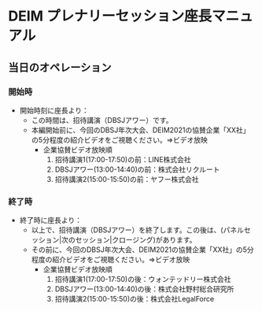 # DEIM プレナリーセッション座長マニュアル

## 当日のオペレーション

### 開始時
* 開始時刻に座長より：
	* この時間は、招待講演（DBSJアワー）です。
	* 本編開始前に、今回のDBSJ年次大会、DEIM2021の協賛企業「XX社」の5分程度の紹介ビデオをご視聴ください。⇒ビデオ放映
		* 企業協賛ビデオ放映順
			1. 招待講演1(17:00-17:50)の前：LINE株式会社
			2. DBSJアワー(13:00-14:40)の前：株式会社リクルート
			3. 招待講演2(15:00-15:50)の前：ヤフー株式会社

### 終了時
* 終了時に座長より：
  * 以上で、招待講演（DBSJアワー）を終了します。この後は、(パネルセッション|次のセッション|クロージング)があります。
  * その前に、今回のDBSJ年次大会、DEIM2021の協賛企業「XX社」の5分程度の紹介ビデオをご視聴ください。⇒ビデオ放映
  	* 企業協賛ビデオ放映順
  		1. 招待講演1(17:00-17:50)の後：ウォンテッドリー株式会社
  		2. DBSJアワー(13:00-14:40)の後：株式会社野村総合研究所
  		3. 招待講演2(15:00-15:50)の後：株式会社LegalForce
